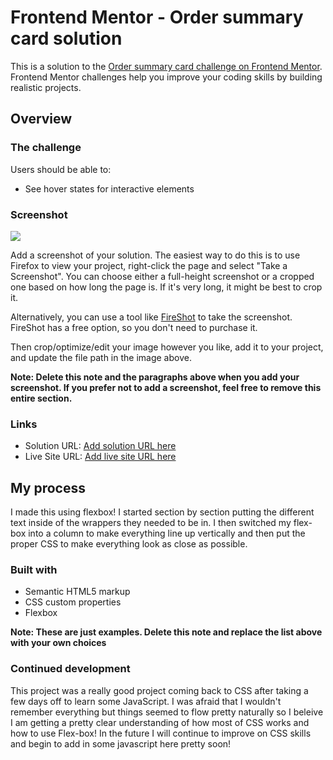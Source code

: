# Frontend Mentor - Order summary card solution

This is a solution to the [Order summary card challenge on Frontend Mentor](https://www.frontendmentor.io/challenges/order-summary-component-QlPmajDUj). Frontend Mentor challenges help you improve your coding skills by building realistic projects.

## Overview

### The challenge

Users should be able to:

- See hover states for interactive elements

### Screenshot

![](./screenshot.jpg)

Add a screenshot of your solution. The easiest way to do this is to use Firefox to view your project, right-click the page and select "Take a Screenshot". You can choose either a full-height screenshot or a cropped one based on how long the page is. If it's very long, it might be best to crop it.

Alternatively, you can use a tool like [FireShot](https://getfireshot.com/) to take the screenshot. FireShot has a free option, so you don't need to purchase it.

Then crop/optimize/edit your image however you like, add it to your project, and update the file path in the image above.

**Note: Delete this note and the paragraphs above when you add your screenshot. If you prefer not to add a screenshot, feel free to remove this entire section.**

### Links

- Solution URL: [Add solution URL here](https://github.com/NellyisDevv/frontendmentor_order_summary)
- Live Site URL: [Add live site URL here](https://nellyisdevv.github.io/frontendmentor_order_summary/)

## My process

I made this using flexbox! I started section by section putting the different text inside of the wrappers they needed to be in. I then switched my flex-box into a column to make everything line up vertically and then put the proper CSS to make everything look as close as possible.

### Built with

- Semantic HTML5 markup
- CSS custom properties
- Flexbox

**Note: These are just examples. Delete this note and replace the list above with your own choices**

### Continued development

This project was a really good project coming back to CSS after taking a few days off to learn some JavaScript. I was afraid that I wouldn't remember everything but things seemed to flow pretty naturally so I beleive I am getting a pretty clear understanding of how most of CSS works and how to use Flex-box! In the future I will continue to improve on CSS skills and begin to add in some javascript here pretty soon!
